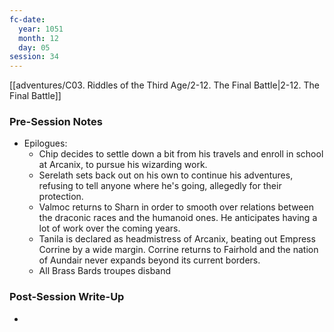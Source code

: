 ```yaml
---
fc-date:
  year: 1051
  month: 12
  day: 05
session: 34
---
```

 [[adventures/C03. Riddles of the Third Age/2-12. The Final Battle|2-12. The Final Battle]]

### Pre-Session Notes

* Epilogues:
	* Chip decides to settle down a bit from his travels and enroll in school at Arcanix, to pursue his wizarding work.
	* Serelath sets back out on his own to continue his adventures, refusing to tell anyone where he's going, allegedly for their protection.
	* Valmoc returns to Sharn in order to smooth over relations between the draconic races and the humanoid ones. He anticipates having a lot of work over the coming years.
	* Tanila is declared as headmistress of Arcanix, beating out Empress Corrine by a wide margin. Corrine returns to Fairhold and the nation of Aundair never expands beyond its current borders.
	* All Brass Bards troupes disband 

### Post-Session Write-Up

- 

